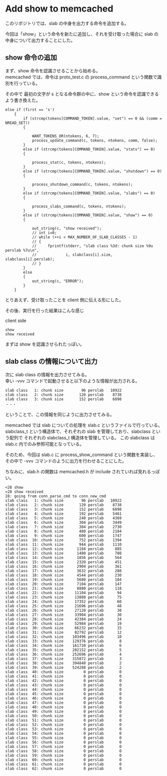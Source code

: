 # Add show to memcached
このリポジトリでは、slab の中身を出力する命令を追加する。  
  
今回は「show」という命令を新たに追加し、それを受け取った場合に slab の中身について出力することにした。  
  
## show 命令の追加
まず、show 命令を認識させることから始める。  
memcached では、命令は proto_test.c の process_command という関数で識別を行っている。

その中で 最初の文字が s となる命令群の中に、show という命令を認識できるよう書き換えた。

```
else if (first == 's')
    {
        if (strcmp(tokens[COMMAND_TOKEN].value, "set") == 0 && (comm = NREAD_SET))
        {

            WANT_TOKENS_OR(ntokens, 6, 7);
            process_update_command(c, tokens, ntokens, comm, false);
        }
        else if (strcmp(tokens[COMMAND_TOKEN].value, "stats") == 0)
        {

            process_stat(c, tokens, ntokens);
        }
        else if (strcmp(tokens[COMMAND_TOKEN].value, "shutdown") == 0)
        {

            process_shutdown_command(c, tokens, ntokens);
        }
        else if (strcmp(tokens[COMMAND_TOKEN].value, "slabs") == 0)
        {

            process_slabs_command(c, tokens, ntokens);
        }
        else if (strcmp(tokens[COMMAND_TOKEN].value, "show") == 0)
        {

            out_string(c, "show received");
            // int i=0;
            // while (++i < MAX_NUMBER_OF_SLAB_CLASSES - 1)
            // {
            //     fprintf(stderr, "slab class %3d: chunk size %9u perslab %7u\n",
            //             i, slabclass[i].size, slabclass[i].perslab);
            // }
        }
        else
        {
            out_string(c, "ERROR");
        }
	}
```

とりあえず、受け取ったことを client 側に伝える形にした。  

その後、実行を行った結果はこんな感じ    

client side  
```
show
show received
```
  
まずは show を認識させられたっぽい。

## slab class の情報について出力
次に slab class の情報を出力させてみる。  
幸い -vvv  コマンドで起動させると以下のような情報が出力される。  

```
slab class   1: chunk size        96 perslab   10922
slab class   2: chunk size       120 perslab    8738
slab class   3: chunk size       152 perslab    6898
・・・
```
  
ということで、この情報を同じように出力させてみる。  
  
memcached では slab についての処理を slab.c というファイルで行っている。  
slabclass_t という構造体で、それぞれの slab を管理しており、slabclass という配列で
それぞれの slabclass_t 構造体を管理している。
この slabclass は slab.c 内でのみ参照可能となっている。  
  
そのため、今回は slab.c に process_show_command という関数を実装し、  
その中で -vvv コマンドのように出力を行わせることにした。  

ちなみに、slab.h の関数は memcached.h が include されていれば見れるっぽい。  

```
<28 show
>28 show received
28: going from conn_parse_cmd to conn_new_cmd
slab class   1: chunk size        96 perslab   10922
slab class   2: chunk size       120 perslab    8738
slab class   3: chunk size       152 perslab    6898
slab class   4: chunk size       192 perslab    5461
slab class   5: chunk size       240 perslab    4369
slab class   6: chunk size       304 perslab    3449
slab class   7: chunk size       384 perslab    2730
slab class   8: chunk size       480 perslab    2184
slab class   9: chunk size       600 perslab    1747
slab class  10: chunk size       752 perslab    1394
slab class  11: chunk size       944 perslab    1110
slab class  12: chunk size      1184 perslab     885
slab class  13: chunk size      1480 perslab     708
slab class  14: chunk size      1856 perslab     564
slab class  15: chunk size      2320 perslab     451
slab class  16: chunk size      2904 perslab     361
slab class  17: chunk size      3632 perslab     288
slab class  18: chunk size      4544 perslab     230
slab class  19: chunk size      5680 perslab     184
slab class  20: chunk size      7104 perslab     147
slab class  21: chunk size      8880 perslab     118
slab class  22: chunk size     11104 perslab      94
slab class  23: chunk size     13880 perslab      75
slab class  24: chunk size     17352 perslab      60
slab class  25: chunk size     21696 perslab      48
slab class  26: chunk size     27120 perslab      38
slab class  27: chunk size     33904 perslab      30
slab class  28: chunk size     42384 perslab      24
slab class  29: chunk size     52984 perslab      19
slab class  30: chunk size     66232 perslab      15
slab class  31: chunk size     82792 perslab      12
slab class  32: chunk size    103496 perslab      10
slab class  33: chunk size    129376 perslab       8
slab class  34: chunk size    161720 perslab       6
slab class  35: chunk size    202152 perslab       5
slab class  36: chunk size    252696 perslab       4
slab class  37: chunk size    315872 perslab       3
slab class  38: chunk size    394840 perslab       2
slab class  39: chunk size    524288 perslab       2
slab class  40: chunk size         0 perslab       0
slab class  41: chunk size         0 perslab       0
slab class  42: chunk size         0 perslab       0
slab class  43: chunk size         0 perslab       0
slab class  44: chunk size         0 perslab       0
slab class  45: chunk size         0 perslab       0
slab class  46: chunk size         0 perslab       0
slab class  47: chunk size         0 perslab       0
slab class  48: chunk size         0 perslab       0
slab class  49: chunk size         0 perslab       0
slab class  50: chunk size         0 perslab       0
slab class  51: chunk size         0 perslab       0
slab class  52: chunk size         0 perslab       0
slab class  53: chunk size         0 perslab       0
slab class  54: chunk size         0 perslab       0
slab class  55: chunk size         0 perslab       0
slab class  56: chunk size         0 perslab       0
slab class  57: chunk size         0 perslab       0
slab class  58: chunk size         0 perslab       0
slab class  59: chunk size         0 perslab       0
slab class  60: chunk size         0 perslab       0
slab class  61: chunk size         0 perslab       0
slab class  62: chunk size         0 perslab       0
```

